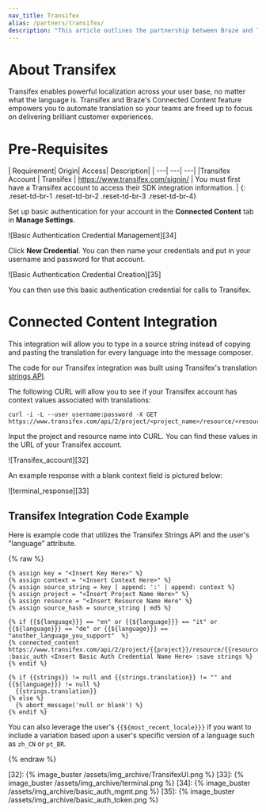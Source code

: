 ```yaml
---
nav_title: Transifex
alias: /partners/transifex/
description: "This article outlines the partnership between Braze and Transifex, a localization platform that allows you to automate translation so your teams are freed up to focus on delivering brilliant customer experiences."
---
```


# About Transifex

Transifex enables powerful localization across your user base, no matter what the language is. Transifex and Braze's Connected Content feature empowers you to automate translation so your teams are freed up to focus on delivering brilliant customer experiences.

# Pre-Requisites

| Requirement| Origin| Access| Description|
| ---| ---| ---|
|Transifex Account | Transifex | https://www.transifex.com/signin/ | You must first have a Transifex account to access their SDK integration information. |
{: .reset-td-br-1 .reset-td-br-2 .reset-td-br-3  .reset-td-br-4}

Set up basic authentication for your account in the __Connected Content__ tab in __Manage Settings__.

![Basic Authentication Credential Management][34]

Click __New Credential__. You can then name your credentials and put in your username and password for that account.

![Basic Authentication Credential Creation][35]

You can then use this basic authentication credential for calls to Transifex.

# Connected Content Integration

This integration will allow you to type in a source string instead of copying and pasting the translation for every language into the message composer.

The code for our Transifex integration was built using Transifex's translation [strings API][31].

The following CURL will allow you to see if your Transifex account has context values associated with translations:

```
curl -i -L --user username:password -X GET https://www.transifex.com/api/2/project/<project_name>/resource/<resource_name>/translation/en/strings
```

Input the project and resource name into CURL. You can find these values in the URL of your Transifex account.

![Transifex_account][32]

An example response with a blank context field is pictured below:

![terminal_response][33]

## Transifex Integration Code Example

Here is example code that utilizes the Transifex Strings API and the user's "language" attribute.

{% raw %}
```
{% assign key = "<Insert Key Here>" %}
{% assign context = "<Insert Context Here>" %}
{% assign source_string = key | append: ':' | append: context %}
{% assign project = "<Insert Project Name Here>" %}
{% assign resource = "<Insert Resource Name Here" %}
{% assign source_hash = source_string | md5 %}

{% if {{${language}}} == "en" or {{${language}}} == "it" or {{${language}}} == "de" or {{${language}}} == "another_language_you_support"  %}
{% connected_content https://www.transifex.com/api/2/project/{{project}}/resource/{{resource}}/translation/{{${language}}}/string/{{source_hash}}/ :basic_auth <Insert Basic Auth Credential Name Here> :save strings %}
{% endif %}

{% if {{strings}} != null and {{strings.translation}} != "" and {{${language}}} != null %}
  {{strings.translation}}
{% else %}
  {% abort_message('null or blank') %}
{% endif %}
```

You can also leverage the user's `{{${most_recent_locale}}}` if you want to include a variation based upon a user's specific version of a language such as `zh_CN` or `pt_BR`.

{% endraw %}

[16]: [success@braze.com](mailto:success@braze.com)
[31]: https://docs.transifex.com/api/translation-strings
[32]: {% image_buster /assets/img_archive/TransifexUI.png %}
[33]: {% image_buster /assets/img_archive/terminal.png %}
[34]: {% image_buster /assets/img_archive/basic_auth_mgmt.png %}
[35]: {% image_buster /assets/img_archive/basic_auth_token.png %}

